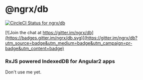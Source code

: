 # @ngrx/db
[![CircleCI Status for ngrx/db](https://circleci.com/gh/ngrx/db.svg?style=shield&circle-token=af75fce7603493fca82caac8f0c46cd614407e2c
)](https://circleci.com/gh/ngrx/db)

[![Join the chat at https://gitter.im/ngrx/db](https://badges.gitter.im/ngrx/db.svg)](https://gitter.im/ngrx/db?utm_source=badge&utm_medium=badge&utm_campaign=pr-badge&utm_content=badge)

### RxJS powered IndexedDB for Angular2 apps

Don't use me yet. 